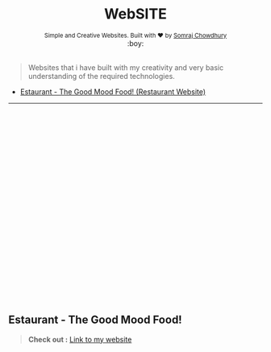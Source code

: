 <h1 align="center">WebSITE</h1>

<div align="center">
  <sub>Simple and Creative Websites. Built with ❤︎ by
  <a href="https://github.com/somrajchowdhury">Somraj Chowdhury</a> 
</div>
  
<div align="center">
  :boy:
</div><br>

> Websites that i have built with my creativity and very basic understanding of the required technologies.

- [Estaurant - The Good Mood Food! (Restaurant Website)](#estaurant---the-good-mood-food-!)

---

<br><br><br><br><br><br><br><br><br><br><br><br><br><br><br><br><br><br><br><br><br><br>

## Estaurant - The Good Mood Food!

> **Check out :** [Link to my website](http://www.restoesto.epizy.com)
